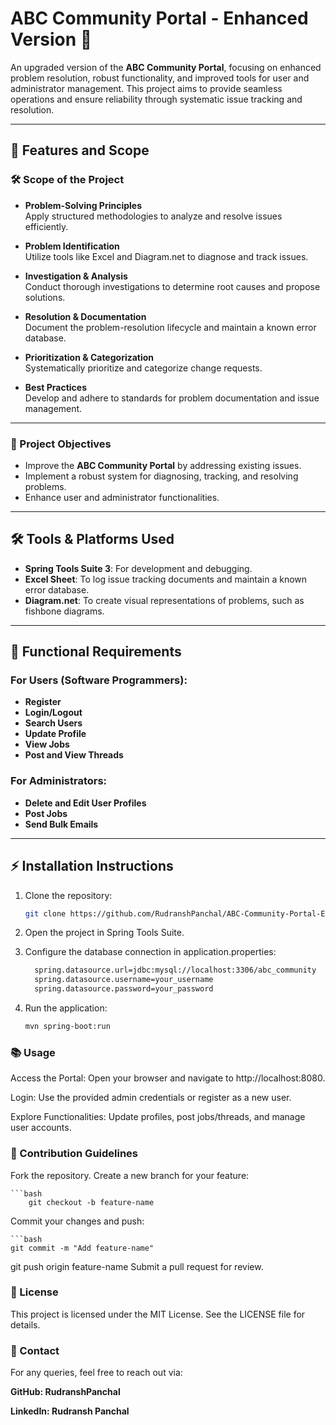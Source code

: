 # ABC Community Portal - Enhanced Version 🚀

An upgraded version of the **ABC Community Portal**, focusing on enhanced problem resolution, robust functionality, and improved tools for user and administrator management. This project aims to provide seamless operations and ensure reliability through systematic issue tracking and resolution.

---

## 🌟 Features and Scope
### 🛠 Scope of the Project
- **Problem-Solving Principles**  
  Apply structured methodologies to analyze and resolve issues efficiently.
  
- **Problem Identification**  
  Utilize tools like Excel and Diagram.net to diagnose and track issues.

- **Investigation & Analysis**  
  Conduct thorough investigations to determine root causes and propose solutions.

- **Resolution & Documentation**  
  Document the problem-resolution lifecycle and maintain a known error database.

- **Prioritization & Categorization**  
  Systematically prioritize and categorize change requests.

- **Best Practices**  
  Develop and adhere to standards for problem documentation and issue management.

---

### 🎯 Project Objectives
- Improve the **ABC Community Portal** by addressing existing issues.
- Implement a robust system for diagnosing, tracking, and resolving problems.
- Enhance user and administrator functionalities.

---

## 🛠 Tools & Platforms Used
- **Spring Tools Suite 3**: For development and debugging.
- **Excel Sheet**: To log issue tracking documents and maintain a known error database.
- **Diagram.net**: To create visual representations of problems, such as fishbone diagrams.

---

## 📜 Functional Requirements
### For Users (Software Programmers):
- **Register**
- **Login/Logout**
- **Search Users**
- **Update Profile**
- **View Jobs**
- **Post and View Threads**

### For Administrators:
- **Delete and Edit User Profiles**
- **Post Jobs**
- **Send Bulk Emails**

---

## ⚡ Installation Instructions
1. Clone the repository:
   ```bash
   git clone https://github.com/RudranshPanchal/ABC-Community-Portal-Enhanced.git
2. Open the project in Spring Tools Suite.

3. Configure the database connection in application.properties:

    ```bash
      spring.datasource.url=jdbc:mysql://localhost:3306/abc_community
      spring.datasource.username=your_username
      spring.datasource.password=your_password

4. Run the application:

    ```bash
    mvn spring-boot:run

    
### 📚 Usage
Access the Portal: Open your browser and navigate to http://localhost:8080.

Login: Use the provided admin credentials or register as a new user.

Explore Functionalities: Update profiles, post jobs/threads, and manage user accounts.

### 🤝 Contribution Guidelines
Fork the repository.
Create a new branch for your feature:

    ```bash
        git checkout -b feature-name
        
Commit your changes and push:

    ```bash
    git commit -m "Add feature-name"
    
git push origin feature-name
Submit a pull request for review.



### 📄 License
This project is licensed under the MIT License. See the LICENSE file for details.


### 📧 Contact
For any queries, feel free to reach out via:

**GitHub: RudranshPanchal**

**LinkedIn: Rudransh Panchal**
